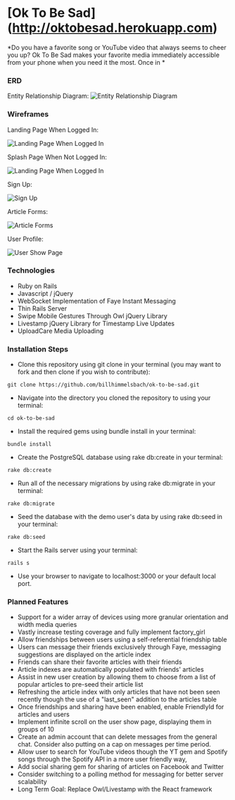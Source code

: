 # [Ok To Be Sad] (http://oktobesad.herokuapp.com)

*Do you have a favorite song or YouTube video that always seems to cheer you up? Ok To Be Sad makes your favorite media immediately accessible from your phone when you need it the most. Once in  *

### ERD
Entity Relationship Diagram:
![Entity Relationship Diagram](public/wireframes/ERD.png)

### Wireframes
Landing Page When Logged In:

![Landing Page When Logged In](public/wireframes/articleindex.png)

Splash Page When Not Logged In:

![Landing Page When Logged In](public/wireframes/splashscreen.png)

Sign Up:

![Sign Up](public/wireframes/signup.png)

Article Forms:

![Article Forms](public/wireframes/forms.png)

User Profile:

![User Show Page](public/wireframes/usershowpage.png)


### Technologies
+ Ruby on Rails
+ Javascript / jQuery
+ WebSocket Implementation of Faye Instant Messaging
+ Thin Rails Server
+ Swipe Mobile Gestures Through Owl jQuery Library
+ Livestamp jQuery Library for Timestamp Live Updates
+ UploadCare Media Uploading


### Installation Steps

+ Clone this repository using git clone in your terminal (you may want to fork and then clone if you wish to contribute):
```
git clone https://github.com/billhimmelsbach/ok-to-be-sad.git
```

+ Navigate into the directory you cloned the repository to using your terminal:
```
cd ok-to-be-sad
```

+ Install the required gems using bundle install in your terminal:
```
bundle install
```

+ Create the PostgreSQL database using rake db:create in your terminal:
```
rake db:create
```

+ Run all of the necessary migrations by using rake db:migrate in your terminal:
```
rake db:migrate
```

+ Seed the database with the demo user's data by using rake db:seed in your terminal:
```
rake db:seed
```

+ Start the Rails server using your terminal:
```
rails s
```

+ Use your browser to navigate to localhost:3000 or your default local port.


### Planned Features
+ Support for a wider array of devices using more granular orientation and width media queries
+ Vastly increase testing coverage and fully implement factory_girl
+ Allow friendships between users using a self-referential friendship table
+ Users can message their friends exclusively through Faye, messaging suggestions are displayed on the article index
+ Friends can share their favorite articles with their friends
+ Article indexes are automatically populated with friends' articles
+ Assist in new user creation by allowing them to choose from a list of popular articles to pre-seed their article list
+ Refreshing the article index with only articles that have not been seen recently though the use of a "last_seen" addition to the articles table
+ Once friendships and sharing have been enabled, enable FriendlyId for articles and users  
+ Implement infinite scroll on the user show page, displaying them in groups of 10
+ Create an admin account that can delete messages from the general chat. Consider also putting on a cap on messages per time period.
+ Allow user to search for YouTube videos though the YT gem and Spotify songs through the Spotify API in a more user friendly way,
+ Add social sharing gem for sharing of articles on Facebook and Twitter
+ Consider switching to a polling method for messaging for better server scalability
+ Long Term Goal: Replace Owl/Livestamp with the React framework
